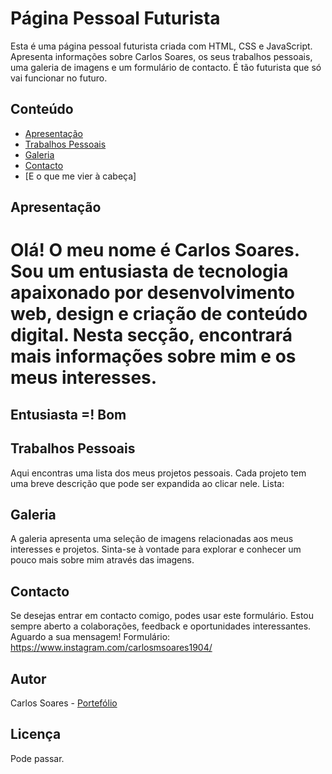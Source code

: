 # Página Pessoal Futurista

 Esta é uma página pessoal futurista criada com HTML, CSS e JavaScript. Apresenta informações sobre Carlos Soares, os seus trabalhos pessoais, uma galeria de imagens e um formulário de contacto.
 É tão futurista que só vai funcionar no futuro. 

## Conteúdo

- [Apresentação](#apresentação)
- [Trabalhos Pessoais](#trabalhos-pessoais)
- [Galeria](#galeria)
- [Contacto](#contacto)
- [E o que me vier à cabeça]

## Apresentação

<h1>Olá! O meu nome é Carlos Soares. Sou um entusiasta de tecnologia apaixonado por desenvolvimento web, design e criação de conteúdo digital. Nesta secção, encontrará mais informações sobre mim e os meus interesses.</h1>
<h2>Entusiasta =! Bom</h2>

## Trabalhos Pessoais

Aqui encontras uma lista dos meus projetos pessoais. Cada projeto tem uma breve descrição que pode ser expandida ao clicar nele.
Lista:

## Galeria

A galeria apresenta uma seleção de imagens relacionadas aos meus interesses e projetos. Sinta-se à vontade para explorar e conhecer um pouco mais sobre mim através das imagens.

## Contacto

Se desejas entrar em contacto comigo, podes usar este formulário. Estou sempre aberto a colaborações, feedback e oportunidades interessantes. Aguardo a sua mensagem!
Formulário: https://www.instagram.com/carlosmsoares1904/

## Autor

Carlos Soares - [Portefólio](https://imcsm.com)

## Licença

Pode passar.
